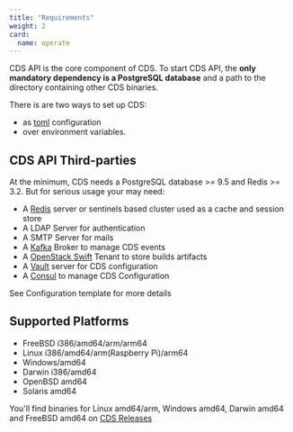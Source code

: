 ```yaml
---
title: "Requirements"
weight: 2
card: 
  name: operate
---
```



CDS API is the core component of CDS.
To start CDS API, the **only mandatory dependency is a PostgreSQL database** and a path to the directory containing other CDS binaries.

There is are two ways to set up CDS:

- as [toml](https://github.com/toml-lang/toml) configuration
- over environment variables.

## CDS API Third-parties

At the minimum, CDS needs a PostgreSQL database >= 9.5 and Redis >= 3.2. But for serious usage your may need:

- A [Redis](https://redis.io) server or sentinels based cluster used as a cache and session store
- A LDAP Server for authentication
- A SMTP Server for mails
- A [Kafka](https://kafka.apache.org/) Broker to manage CDS events
- A [OpenStack Swift](https://docs.openstack.org/developer/swift/) Tenant to store builds artifacts
- A [Vault](https://www.vaultproject.io/) server for CDS configuration
- A [Consul](https://www.consul.io/) to manage CDS Configuration

See Configuration template for more details


## Supported Platforms

- FreeBSD i386/amd64/arm/arm64
- Linux i386/amd64/arm(Raspberry Pi)/arm64
- Windows/amd64
- Darwin i386/amd64
- OpenBSD amd64
- Solaris amd64

You'll find binaries for Linux amd64/arm, Windows amd64, Darwin amd64 and FreeBSD amd64 on [CDS Releases](https://github.com/ovh/cds/releases/latest)

